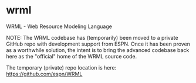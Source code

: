 wrml
====

WRML - Web Resource Modeling Language

NOTE: The WRML codebase has (temporarily) been moved to a private GitHub repo with development support from ESPN. Once it has been proven as a worthwhile solution, the intent is to bring the advanced codebase back here as the "official" home of the WRML source code.

The temporary (private) repo location is here: https://github.com/espn/WRML